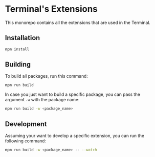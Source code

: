 # Terminal's Extensions

This monorepo contains all the extensions that are used in the Terminal.

## Installation

```bash
npm install
```

## Building

To build all packages, run this command:

```bash
npm run build
```

In case you just want to build a specific package, you can pass the argument `-w` with the package name:

```bash
npm run build -w <package_name> 
```

## Development

Assuming your want to develop a specific extension, you can run the following command:

```bash
npm run build -w <package_name> -- --watch
```
